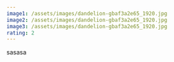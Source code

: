 ```yaml
---
image1: /assets/images/dandelion-gbaf3a2e65_1920.jpg
image2: /assets/images/dandelion-gbaf3a2e65_1920.jpg
image3: /assets/images/dandelion-gbaf3a2e65_1920.jpg
rating: 2
---
```

sasasa